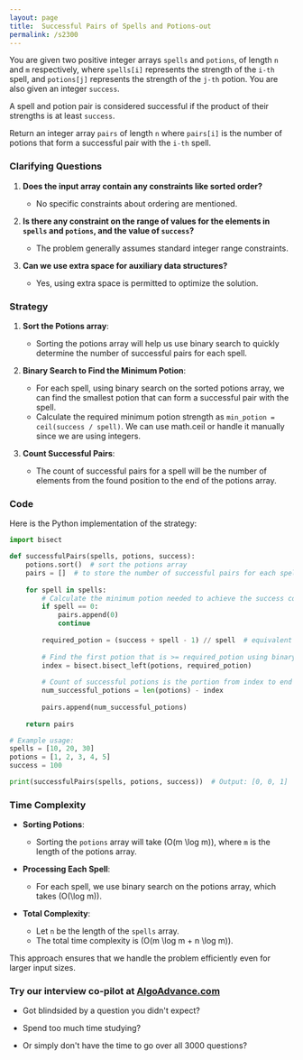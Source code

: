 ```yaml
---
layout: page
title:  Successful Pairs of Spells and Potions-out
permalink: /s2300
---
```


You are given two positive integer arrays `spells` and `potions`, of length `n` and `m` respectively, where `spells[i]` represents the strength of the `i-th` spell, and `potions[j]` represents the strength of the `j-th` potion. You are also given an integer `success`.

A spell and potion pair is considered successful if the product of their strengths is at least `success`.

Return an integer array `pairs` of length `n` where `pairs[i]` is the number of potions that form a successful pair with the `i-th` spell.

### Clarifying Questions

1. **Does the input array contain any constraints like sorted order?**
   - No specific constraints about ordering are mentioned.

2. **Is there any constraint on the range of values for the elements in `spells` and `potions`, and the value of `success`?**
   - The problem generally assumes standard integer range constraints.

3. **Can we use extra space for auxiliary data structures?**
   - Yes, using extra space is permitted to optimize the solution.

### Strategy

1. **Sort the Potions array**:
   - Sorting the potions array will help us use binary search to quickly determine the number of successful pairs for each spell.

2. **Binary Search to Find the Minimum Potion**:
   - For each spell, using binary search on the sorted potions array, we can find the smallest potion that can form a successful pair with the spell.
   - Calculate the required minimum potion strength as `min_potion = ceil(success / spell)`. We can use math.ceil or handle it manually since we are using integers.

3. **Count Successful Pairs**:
   - The count of successful pairs for a spell will be the number of elements from the found position to the end of the potions array.

### Code

Here is the Python implementation of the strategy:

```python
import bisect

def successfulPairs(spells, potions, success):
    potions.sort()  # sort the potions array
    pairs = []  # to store the number of successful pairs for each spell
    
    for spell in spells:
        # Calculate the minimum potion needed to achieve the success condition
        if spell == 0:  
            pairs.append(0)
            continue
            
        required_potion = (success + spell - 1) // spell  # equivalent to math.ceil(success / spell)
        
        # Find the first potion that is >= required_potion using binary search
        index = bisect.bisect_left(potions, required_potion)
        
        # Count of successful potions is the portion from index to end
        num_successful_potions = len(potions) - index
        
        pairs.append(num_successful_potions)
        
    return pairs

# Example usage:
spells = [10, 20, 30]
potions = [1, 2, 3, 4, 5]
success = 100

print(successfulPairs(spells, potions, success))  # Output: [0, 0, 1]
```

### Time Complexity

- **Sorting Potions**:
  - Sorting the `potions` array will take \(O(m \log m)\), where `m` is the length of the potions array.

- **Processing Each Spell**:
  - For each spell, we use binary search on the potions array, which takes \(O(\log m)\).

- **Total Complexity**:
  - Let `n` be the length of the `spells` array.
  - The total time complexity is \(O(m \log m + n \log m)\).

This approach ensures that we handle the problem efficiently even for larger input sizes.


### Try our interview co-pilot at [AlgoAdvance.com](https://algoAdvance.com)

- Got blindsided by a question you didn't expect?

- Spend too much time studying?

- Or simply don't have the time to go over all 3000 questions?

